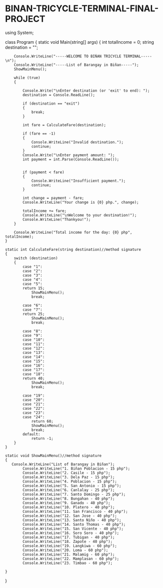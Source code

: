 # BINAN-TRICYCLE-TERMINAL-FINAL-PROJECT
using System;

class Program
{
    static void Main(string[] args)
    {
        int totalIncome = 0;
        string destination = "";
        
        
        Console.WriteLine("-----WELCOME TO BIÑAN TRICYCLE TERMINAL-----\n");
        Console.WriteLine("-----List of Barangay in Biñan-----");
        ShowMainMenu();

        while (true)
        {
           
            Console.Write("\nEnter destination (or 'exit' to end): ");
            destination = Console.ReadLine();

            if (destination == "exit")
            {
                break;
            }

            int fare = CalculateFare(destination);

            if (fare == -1)
            {
                Console.WriteLine("Invalid destination.");
                continue;
            }
            Console.Write("\nEnter payment amount: ");
            int payment = int.Parse(Console.ReadLine());
            
            
            if (payment < fare)
            {
                Console.WriteLine("Insufficient payment.");
                continue;
            }

            int change = payment - fare;
            Console.WriteLine("Your change is {0} php.", change);

            totalIncome += fare;
            Console.WriteLine("\nWelcome to your destination!");
			Console.WriteLine("Thankyou!");
        }

        Console.WriteLine("Total income for the day: {0} php", totalIncome);
    }

    static int CalculateFare(string destination)//method signature
    {
        switch (destination)
        {
            case "1":
            case "2":
            case "3":
            case "4":
            case "5":
            return 15;
                ShowMainMenu();
                break;
                
            case "6":
            case "7":
            return 25;
                ShowMainMenu();
                break;
                
            case "8":
            case "9":
            case "10":
            case "11":
            case "12":
            case "13":
            case "14":
            case "15":
            case "16":
            case "17":
            case "18":
            return 40;
                ShowMainMenu();
                break;
                
            case "19":
            case "20":
            case "21":
            case "22":
            case "23":
            case "24":
                return 60;
                ShowMainMenu();
                break;
            default:
                return -1;
        }
    }
    
    static void ShowMainMenu()//method signature
    {
       Console.WriteLine("List of Barangay in Biñan");
			Console.WriteLine("1. Biñan Poblacion - 15 php");
			Console.WriteLine("2. Casile - 15 php");
			Console.WriteLine("3. Dela Paz - 15 php");
			Console.WriteLine("4. Poblacion - 15 php");
			Console.WriteLine("5. San Antonio - 15 php");
			Console.WriteLine("6. Canlalay - 25 php");
			Console.WriteLine("7. Santo Domingo - 25 php");
			Console.WriteLine("8. Bungahan - 40 php");
			Console.WriteLine("9. Ganado - 40 php");
			Console.WriteLine("10. Platero - 40 php");
			Console.WriteLine("11. San Francisco - 40 php");
			Console.WriteLine("12. San Jose - 40 php");
			Console.WriteLine("13. Santo Niño - 40 php");
			Console.WriteLine("14. Santo Thomas - 40 php");
			Console.WriteLine("15. San Vicente - 40 php");
			Console.WriteLine("16. Soro Soro - 40 php");
			Console.WriteLine("17. Tubigan - 40 php");
			Console.WriteLine("18. Zapote - 40 php");
			Console.WriteLine("19. Langkiwa - 60 php");
			Console.WriteLine("20. Loma - 60 php");
			Console.WriteLine("21. Malamig - 60 php");
			Console.WriteLine("22. Mamplasan - 60 php");
			Console.WriteLine("23. Timbao - 60 php");

    }
}
